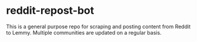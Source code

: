 # reddit-repost-bot

This is a general purpose repo for scraping and posting content from Reddit to Lemmy. Multiple communities are updated on a regular basis.
